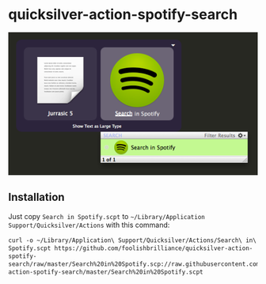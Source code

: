 quicksilver-action-spotify-search
=================================

![](https://github.com/foolishbrilliance/quicksilver-action-spotify-search/raw/master/screenshot.png)

## Installation

Just copy `Search in Spotify.scpt` to `~/Library/Application Support/Quicksilver/Actions` with this command:

	curl -o ~/Library/Application\ Support/Quicksilver/Actions/Search\ in\ Spotify.scpt https://github.com/foolishbrilliance/quicksilver-action-spotify-search/raw/master/Search%20in%20Spotify.scp://raw.githubusercontent.com/foolishbrilliance/quicksilver-action-spotify-search/master/Search%20in%20Spotify.scpt

